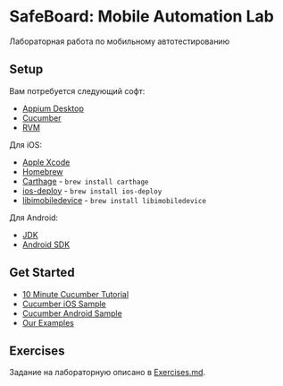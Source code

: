 # SafeBoard: Mobile Automation Lab
Лабораторная работа по мобильному автотестированию

## Setup
Вам потребуется следующий софт:
* [Appium Desktop](https://github.com/appium/appium-desktop/releases/latest)
* [Cucumber](https://docs.cucumber.io/installation/)
* [RVM](https://rvm.io/)

Для iOS:
* [Apple Xcode](https://itunes.apple.com/ru/app/xcode/id497799835)
* [Homebrew](https://docs.brew.sh/Installation)
* [Carthage](https://github.com/Carthage/Carthage) - `brew install carthage`
* [ios-deploy](https://github.com/ios-control/ios-deploy) - `brew install ios-deploy`
* [libimobiledevice](https://github.com/libimobiledevice/libimobiledevice) - `brew install libimobiledevice`

Для Android:
* [JDK](https://www.oracle.com/technetwork/java/javase/downloads/index.html)
* [Android SDK](https://developer.android.com/studio/)

## Get Started
* [10 Minute Cucumber Tutorial](https://docs.cucumber.io/guides/10-minute-tutorial/)
* [Cucumber iOS Sample](https://github.com/appium-boneyard/sample-code/tree/master/sample-code/examples/ruby/cucumber_ios)
* [Cucumber Android Sample](https://github.com/appium-boneyard/sample-code/tree/master/sample-code/examples/ruby/cucumber_android/)
* [Our Examples](https://github.com/alexeykomissarov/SafeBoardMobileAutomation/tree/master/Examples)

## Exercises
Задание на лабораторную описано в [Exercises.md](https://github.com/alexeykomissarov/SafeBoardMobileAutomation/blob/master/Exercises.md).
